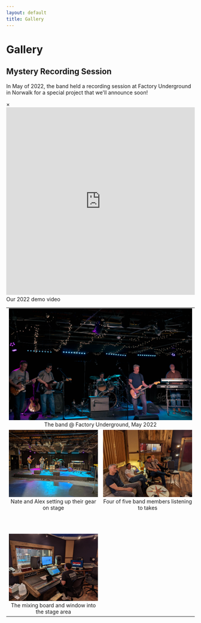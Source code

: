 ```yaml
---
layout: default
title: Gallery
---
```


# Gallery

## Mystery Recording Session

In May of 2022, the band held a recording session at Factory Underground in
Norwalk for a special project that we'll announce soon!

<div id="myModal" class="modal">
  <span class="close" onclick="document.getElementById('myModal').style.display='none'">&times;</span>
  <img class="modal-content" id="img01">
  <div id="caption"></div>
</div>

<iframe width="100%" height="500px"
    src="https://www.youtube.com/embed/MN8Sgid2x30"
    title="YouTube video player" frameborder="0"
    allow="accelerometer; autoplay; clipboard-write; encrypted-media; gyroscope; picture-in-picture"
    allowfullscreen></iframe>
<div class="caption">Our 2022 demo video</div>

<table width="100%">
  <tr style="vertical-align: top;">
    <td colspan="2" width="100%" style="align: center; text-align: center;">
      <img class="myImg" src="images/fuv/band_5.jpg" width="100%" 
           alt="The band @ Factory Underground, May 2022" onclick="modal_image(this);"/>
      <div class="caption">The band @ Factory Underground, May 2022</div>
    </td>
  </tr>
  <tr style="vertical-align: top;">
    <td with="50%" style="align: center; text-align: center;">
      <img class="myImg" src="images/fuv/stage_setup.jpg" width="330" 
           alt="Nate and Alex setting up their gear on stage" onclick="modal_image(this);"/>
      <div class="caption">Nate and Alex setting up their gear on stage</div>
    </td>
    <td with="50%" style="align: center; text-align: center;">
      <img class="myImg" src="images/fuv/four_of_five.jpg" width="330"
           alt="Four of five band members listening to takes" onclick="modal_image(this);"/>
      <div class="caption">Four of five band members listening to takes</div>
    </td>
  </tr>
  <tr style="height: 4em;">
    <td>&nbsp;</td>
  </tr>
  <tr style="vertical-align: top;">
    <td with="50%" style="align: center; text-align: center;">
      <img class="myImg" src="images/fuv/mixing_board.jpg" width="330" 
           alt="The mixing board and window into the stage area" onclick="modal_image(this);"/>
      <div class="caption">The mixing board and window into the stage area</div>
    </td>
    <td with="50%" style="align: center; text-align: center;">
      &nbsp;
    </td>
  </tr>
</table>

